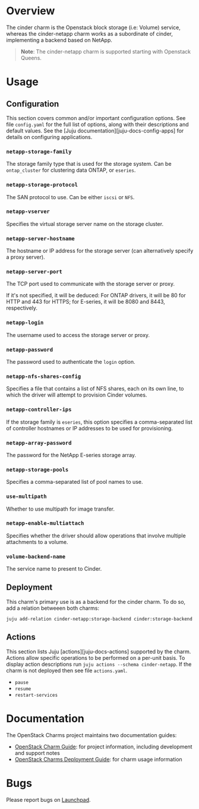 # Overview

The cinder charm is the Openstack block storage (i.e: Volume) service, whereas the cinder-netapp charm works as a subordinate of cinder, implementing a backend based on NetApp.

> **Note**: The cinder-netapp charm is supported starting with Openstack Queens.

# Usage

## Configuration

This section covers common and/or important configuration options. See file `config.yaml` for the full list of options, along with their descriptions and default values. See the [Juju documentation][juju-docs-config-apps] for details on configuring applications.

### `netapp-storage-family`

The storage family type that is used for the storage system. Can be `ontap_cluster` for clustering data ONTAP, or `eseries`.

### `netapp-storage-protocol`

The SAN protocol to use. Can be either `iscsi` or `NFS`.

### `netapp-vserver`

Specifies the virtual storage server name on the storage cluster.

### `netapp-server-hostname`

The hostname or IP address for the storage server (can alternatively specify a proxy server).

### `netapp-server-port`

The TCP port used to communicate with the storage server or proxy.

If it's not specified, it will be deduced: For ONTAP drivers, it will be 80 for HTTP and 443 for HTTPS; for E-series, it will be 8080 and 8443, respectively.

### `netapp-login`

The username used to access the storage server or proxy.

### `netapp-password`

The password used to authenticate the `login` option.

### `netapp-nfs-shares-config`

Specifies a file that contains a list of NFS shares, each on its own line, to which the driver will attempt to provision
Cinder volumes.

### `netapp-controller-ips`

If the storage family is `eseries`, this option specifies a comma-separated list of controller hostnames or IP addresses
to be used for provisioning.

### `netapp-array-password`

The password for the NetApp E-series storage array.

### `netapp-storage-pools`

Specifies a comma-separated list of pool names to use.

### `use-multipath`

Whether to use multipath for image transfer.

### `netapp-enable-multiattach`

Specifies whether the driver should allow operations that involve multiple attachments to a volume.

### `volume-backend-name`

The service name to present to Cinder.

## Deployment

This charm's primary use is as a backend for the cinder charm. To do so, add a relation betweeen both charms:

    juju add-relation cinder-netapp:storage-backend cinder:storage-backend

## Actions

This section lists Juju [actions][juju-docs-actions] supported by the charm. Actions allow specific operations to be performed on a per-unit basis. To display action descriptions run `juju actions --schema cinder-netapp`. If the charm is not deployed then see file `actions.yaml`.

* `pause`
* `resume`
* `restart-services`

# Documentation

The OpenStack Charms project maintains two documentation guides:

* [OpenStack Charm Guide][cg]: for project information, including development
  and support notes
* [OpenStack Charms Deployment Guide][cdg]: for charm usage information

# Bugs

Please report bugs on [Launchpad][lp-bugs-charm-cinder-netapp].

[cg]: https://docs.openstack.org/charm-guide
[cdg]: https://docs.openstack.org/project-deploy-guide/charm-deployment-guide
[lp-bugs-charm-cinder-netapp]: https://bugs.launchpad.net/charm-cinder-netapp/+filebug
